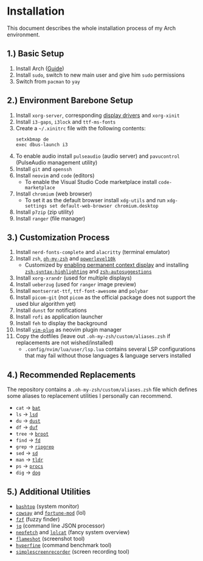 # Installation

This document describes the whole installation process of my Arch environment.

## 1.) Basic Setup

1. Install Arch ([Guide](https://wiki.archlinux.org/title/Installation_guide))
2. Install `sudo`, switch to new main user and give him `sudo` permissions
3. Switch from `pacman` to `yay`

## 2.) Environment Barebone Setup

1. Install `xorg-server`, corresponding [display drivers](https://wiki.archlinux.org/title/Xorg#Driver_installation) and `xorg-xinit`
2. Install `i3-gaps`, `i3lock` and `ttf-ms-fonts`
3. Create a `~/.xinitrc` file with the following contents:
    ```
    setxkbmap de
    exec dbus-launch i3
    ```
4. To enable audio install `pulseaudio` (audio server) and `pavucontrol` (PulseAudio management utility)
5. Install `git` and `openssh`
6. Install `neovim` and `code` (editors)
    * To enable the Visual Studio Code marketplace install `code-marketplace`
7. Install `chromium` (web browser)
    * To set it as the default browser install `xdg-utils` and run `xdg-settings set default-web-browser chromium.desktop`
8. Install `p7zip` (zip utility)
9. Install `ranger` (file manager)

## 3.) Customization Process

1. Install `nerd-fonts-complete` and `alacritty` (terminal emulator)
2. Install `zsh`, [`oh-my-zsh`](https://github.com/ohmyzsh/ohmyzsh#basic-installation) and [`powerlevel10k`](https://github.com/romkatv/powerlevel10k#oh-my-zsh)
    * Customized by [enabling permanent context display](https://github.com/romkatv/powerlevel10k#how-do-i-add-username-andor-hostname-to-prompt) and installing [`zsh-syntax-highlighting`](https://github.com/zsh-users/zsh-syntax-highlighting) and [`zsh-autosuggestions`](https://github.com/zsh-users/zsh-autosuggestions)
3. Install `xorg-xrandr` (used for multiple displays)
4. Install `ueberzug` (used for `ranger` image preview)
5. Install `montserrat-ttf`, `ttf-font-awesome` and `polybar`
6. Install `picom-git` (not `picom` as the official package does not support the used blur algorithm yet)
7. Install `dunst` for notifications
8. Install `rofi` as application launcher
9. Install `feh` to display the background
10. Install [`vim-plug`](https://github.com/junegunn/vim-plug#unix-linux) as neovim plugin manager
11. Copy the dotfiles (leave out `.oh-my-zsh/custom/aliases.zsh` if replacements are not wished/installed)
    * `.config/nvim/lua/user/lsp.lua` contains several LSP configurations that may fail without those languages & language servers installed

## 4.) Recommended Replacements

The repository contains a `.oh-my-zsh/custom/aliases.zsh` file which defines some aliases to replacement utilities I personally can recommend.

* `cat` -> [`bat`](https://github.com/sharkdp/bat)
* `ls` -> [`lsd`](https://github.com/Peltoche/lsd)
* `du` -> [`dust`](https://github.com/bootandy/dust)
* `df` -> [`duf`](https://github.com/muesli/duf)
* `tree` -> [`broot`](https://github.com/Canop/broot)
* `find` -> [`fd`](https://github.com/sharkdp/fd)
* `grep` -> [`ripgrep`](https://github.com/BurntSushi/ripgrep)
* `sed` -> [`sd`](https://github.com/chmln/sd)
* `man` -> [`tldr`](https://github.com/tldr-pages/tldr)
* `ps` -> [`procs`](https://github.com/dalance/procs)
* `dig` -> [`dog`](https://github.com/ogham/dog)

## 5.) Additional Utilities

* [`bashtop`](https://github.com/aristocratos/bashtop) (system monitor)
* [`cowsay`](https://github.com/piuccio/cowsay) and [`fortune-mod`](https://github.com/shlomif/fortune-mod) (lol)
* [`fzf`](https://github.com/junegunn/fzf) (fuzzy finder)
* [`jq`](https://github.com/stedolan/jq) (command line JSON processor)
* [`neofetch`](https://github.com/dylanaraps/neofetch) and [`lolcat`](https://github.com/busyloop/lolcat) (fancy system overview)
* [`flameshot`](https://github.com/flameshot-org/flameshot) (screenshot tool)
* [`hyperfine`](https://github.com/sharkdp/hyperfine) (command benchmark tool)
* [`simplescreenrecorder`](https://github.com/MaartenBaert/ssr) (screen recording tool)
